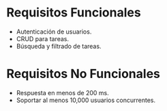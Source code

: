 # Requisitos Funcionales
- Autenticación de usuarios.
- CRUD para tareas.
- Búsqueda y filtrado de tareas.

# Requisitos No Funcionales
- Respuesta en menos de 200 ms.
- Soportar al menos 10,000 usuarios concurrentes.
